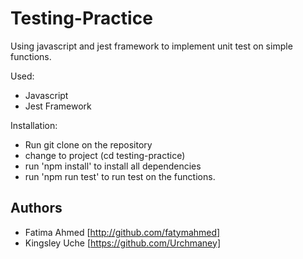 # Testing-Practice
Using javascript and jest framework to implement unit test on simple functions.

Used:
- Javascript
- Jest Framework

Installation:
- Run git clone on the repository
- change to project (cd testing-practice)
- run 'npm install' to install all dependencies
- run 'npm run test' to run test on the functions.

## Authors

- Fatima Ahmed [http://github.com/fatymahmed]
- Kingsley Uche [https://github.com/Urchmaney]